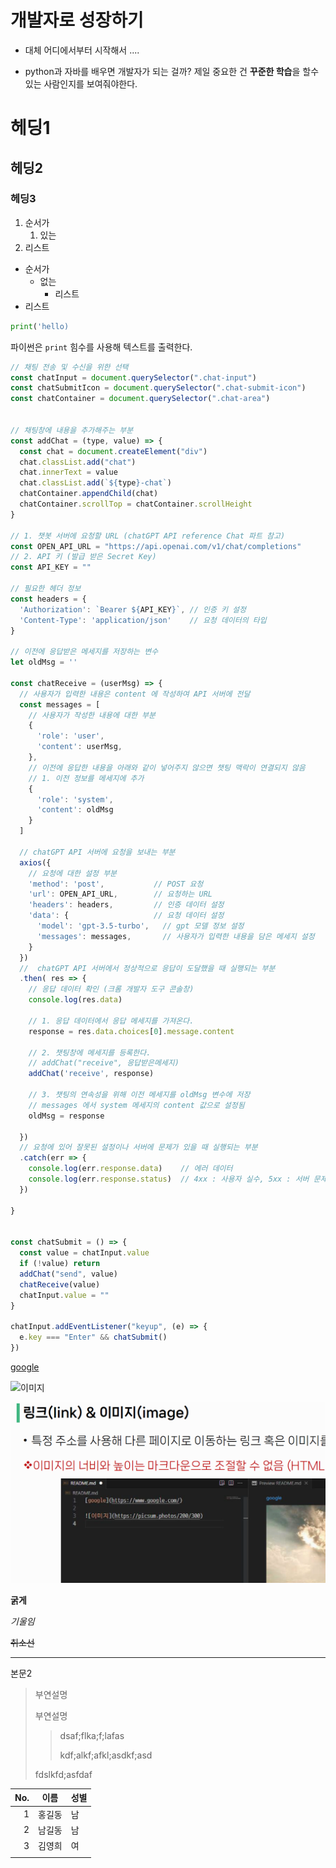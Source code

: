 # 개발자로 성장하기

- 대체 어디에서부터 시작해서 ....

- python과 자바를 배우면 개발자가 되는 걸까?
  제일 중요한 건 **꾸준한 학습**을 할수 있는 사람인지를 보여줘야한다.

# 헤딩1

## 헤딩2

### 헤딩3

1. 순서가 
   1. 있는
2. 리스트
- 순서가 
  - 없는
    - 리스트 
- 리스트

```python
print('hello)
```

파이썬은 `print` 힘수를 사용해 텍스트를 출력한다.

```javascript
// 채팅 전송 및 수신을 위한 선택
const chatInput = document.querySelector(".chat-input")
const chatSubmitIcon = document.querySelector(".chat-submit-icon")
const chatContainer = document.querySelector(".chat-area")


// 채팅창에 내용을 추가해주는 부분
const addChat = (type, value) => {
  const chat = document.createElement("div")
  chat.classList.add("chat")
  chat.innerText = value
  chat.classList.add(`${type}-chat`)
  chatContainer.appendChild(chat)
  chatContainer.scrollTop = chatContainer.scrollHeight
}

// 1. 챗봇 서버에 요청할 URL (chatGPT API reference Chat 파트 참고)
const OPEN_API_URL = "https://api.openai.com/v1/chat/completions"
// 2. API 키 (발급 받은 Secret Key)
const API_KEY = ""

// 필요한 헤더 정보
const headers = {
  'Authorization': `Bearer ${API_KEY}`, // 인증 키 설정
  'Content-Type': 'application/json'    // 요청 데이터의 타입
}

// 이전에 응답받은 메세지를 저장하는 변수
let oldMsg = ''

const chatReceive = (userMsg) => {
  // 사용자가 입력한 내용은 content 에 작성하여 API 서버에 전달
  const messages = [
    // 사용자가 작성한 내용에 대한 부분
    {
      'role': 'user',
      'content': userMsg,
    },
    // 이전에 응답한 내용을 아래와 같이 넣어주지 않으면 챗팅 맥락이 연결되지 않음
    // 1. 이전 정보를 메세지에 추가
    {
      'role': 'system',  
      'content': oldMsg
    }
  ]

  // chatGPT API 서버에 요청을 보내는 부분
  axios({
    // 요청에 대한 설정 부분
    'method': 'post',           // POST 요청
    'url': OPEN_API_URL,        // 요청하는 URL 
    'headers': headers,         // 인증 데이터 설정
    'data': {                   // 요청 데이터 설정
      'model': 'gpt-3.5-turbo',   // gpt 모델 정보 설정
      'messages': messages,       // 사용자가 입력한 내용을 담은 메세지 설정
    }
  })
  //  chatGPT API 서버에서 정상적으로 응답이 도달했을 때 실행되는 부분
  .then( res => {
    // 응답 데이터 확인 (크롬 개발자 도구 콘솔창)
    console.log(res.data)

    // 1. 응답 데이터에서 응답 메세지를 가져온다.
    response = res.data.choices[0].message.content

    // 2. 챗팅창에 메세지를 등록한다.
    // addChat("receive", 응답받은메세지)
    addChat('receive', response)    

    // 3. 챗팅의 연속성을 위해 이전 메세지를 oldMsg 변수에 저장
    // messages 에서 system 메세지의 content 값으로 설정됨
    oldMsg = response

  })
  // 요청에 있어 잘못된 설정이나 서버에 문제가 있을 때 실행되는 부분
  .catch(err => {
    console.log(err.response.data)    // 에러 데이터
    console.log(err.response.status)  // 4xx : 사용자 실수, 5xx : 서버 문제 
  })

}


const chatSubmit = () => {
  const value = chatInput.value
  if (!value) return
  addChat("send", value)
  chatReceive(value)
  chatInput.value = ""
}

chatInput.addEventListener("keyup", (e) => {
  e.key === "Enter" && chatSubmit()
})
```

[google](https://www.google.com/)

![이미지](https://picsum.photos/200/300)

![](개발자로%20성장하기_assets/2023-07-12-16-06-43-image.png)

**굵게**

*기울임*

~~취소선~~

---

본문2

> 부연설명
> 
> 부연설명
> 
> > dsaf;flka;f;lafas
> > 
> > kdf;alkf;afkl;asdkf;asd
> 
> fdslkfd;asfdaf

| No. | 이름  | 성별  |
| ---:|:---:| --- |
| 1   | 홍길동 | 남   |
| 2   | 남길동 | 남   |
| 3   | 김영희 | 여   |
|     |     |     |


